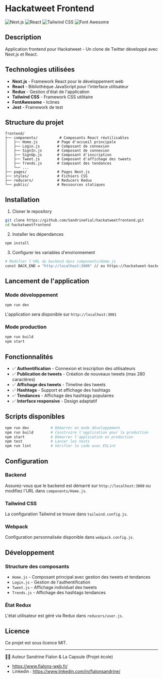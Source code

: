 # Hackatweet Frontend

![Next.js](https://img.shields.io/badge/Next.js-000000?logo=nextdotjs&logoColor=white)
![React](https://img.shields.io/badge/React-20232A?logo=react&logoColor=61DAFB)
![Tailwind CSS](https://img.shields.io/badge/Tailwind_CSS-38B2AC?logo=tailwind-css&logoColor=white)
![Font Awesome](https://img.shields.io/badge/Font_Awesome-339AF0?logo=fontawesome&logoColor=white)

## Description

Application frontend pour Hackatweet - Un clone de Twitter développé avec Next.js et React.

## Technologies utilisées

- **Next.js** - Framework React pour le développement web
- **React** - Bibliothèque JavaScript pour l'interface utilisateur
- **Redux** - Gestion d'état de l'application
- **Tailwind CSS** - Framework CSS utilitaire
- **FontAwesome** - Icônes
- **Jest** - Framework de test

## Structure du projet

```
frontend/
├── components/          # Composants React réutilisables
│   ├── Home.js         # Page d'accueil principale
│   ├── Login.js        # Composant de connexion
│   ├── SignIn.js       # Composant de connexion
│   ├── SignUp.js       # Composant d'inscription
│   ├── Tweet.js        # Composant d'affichage des tweets
│   ├── Trends.js       # Composant des tendances
│   └── ...
├── pages/              # Pages Next.js
├── styles/             # Fichiers CSS
├── reducers/           # Reducers Redux
└── public/             # Ressources statiques
```

## Installation

1. Cloner le repository

```bash
git clone https://github.com/SandrineFial/hackatweetfrontend.git
cd hackatweetfrontend
```

2. Installer les dépendances

```bash
npm install
```

3. Configurer les variables d'environnement

```bash
# Modifier l'URL du backend dans components/Home.js
const BACK_END = "http://localhost:3000" // ou https://hackatweet-backend-ac9g.vercel.app
```

## Lancement de l'application

### Mode développement

```bash
npm run dev
```

L'application sera disponible sur `http://localhost:3001`

### Mode production

```bash
npm run build
npm start
```

## Fonctionnalités

- ✅ **Authentification** - Connexion et inscription des utilisateurs
- ✅ **Publication de tweets** - Création de nouveaux tweets (max 280 caractères)
- ✅ **Affichage des tweets** - Timeline des tweets
- ✅ **Hashtags** - Support et affichage des hashtags
- ✅ **Tendances** - Affichage des hashtags populaires
- ✅ **Interface responsive** - Design adaptatif

## Scripts disponibles

```bash
npm run dev          # Démarrer en mode développement
npm run build        # Construire l'application pour la production
npm start            # Démarrer l'application en production
npm test             # Lancer les tests
npm run lint         # Vérifier le code avec ESLint
```

## Configuration

### Backend

Assurez-vous que le backend est démarré sur `http://localhost:3000` ou modifiez l'URL dans `components/Home.js`.

### Tailwind CSS

La configuration Tailwind se trouve dans `tailwind.config.js`.

### Webpack

Configuration personnalisée disponible dans `webpack.config.js`.

## Développement

### Structure des composants

- `Home.js` - Composant principal avec gestion des tweets et tendances
- `Login.js` - Gestion de l'authentification
- `Tweet.js` - Affichage individuel des tweets
- `Trends.js` - Affichage des hashtags tendances

### État Redux

L'état utilisateur est géré via Redux dans `reducers/user.js`.

## Licence

Ce projet est sous licence MIT.

---

👨‍💻 Auteur
Sandrine Fialon & La Capsule (Projet école)

- https://www.fialons-web.fr/
- Linkedin : https://www.linkedin.com/in/fialonsandrine/
